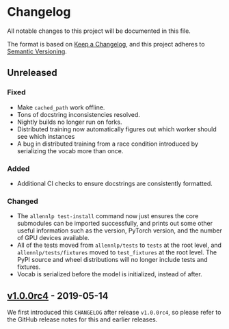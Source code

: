 # Changelog

All notable changes to this project will be documented in this file.

The format is based on [Keep a Changelog](https://keepachangelog.com/en/1.0.0/),
and this project adheres to [Semantic Versioning](https://semver.org/spec/v2.0.0.html).

## Unreleased

### Fixed

- Make `cached_path` work offline.
- Tons of docstring inconsistencies resolved.
- Nightly builds no longer run on forks.
- Distributed training now automatically figures out which worker should see which instances
- A bug in distributed training from a race condition introduced by serializing the vocab more than once.

### Added

- Additional CI checks to ensure docstrings are consistently formatted.

### Changed

- The `allennlp test-install` command now just ensures the core submodules can
be imported successfully, and prints out some other useful information such as the version, PyTorch version,
and the number of GPU devices available.
- All of the tests moved from `allennlp/tests` to `tests` at the root level, and
`allennlp/tests/fixtures` moved to `test_fixtures` at the root level. The PyPI source and wheel distributions will no longer include tests and fixtures.
- Vocab is serialized before the model is initialized, instead of after.

## [v1.0.0rc4](https://github.com/allenai/allennlp/releases/tag/v1.0.0rc4) - 2019-05-14

We first introduced this `CHANGELOG` after release `v1.0.0rc4`, so please refer to the GitHub release
notes for this and earlier releases.
